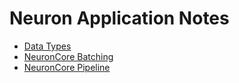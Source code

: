 # Neuron Application Notes

* [Data Types](./data-types.md) 
* [NeuronCore Batching](./neuroncore-batching.md) 
* [NeuronCore Pipeline](./neuroncore-pipeline.md) 
